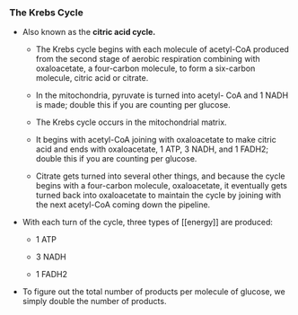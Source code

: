 ### The Krebs Cycle

*   Also known as the **citric acid cycle.**
    
    *   The Krebs cycle begins with each molecule of acetyl-CoA produced from the second stage of aerobic respiration combining with oxaloacetate, a four-carbon molecule, to form a six-carbon molecule, citric acid or citrate.
        
    *   In the mitochondria, pyruvate is turned into acetyl- CoA and 1 NADH is made; double this if you are counting per glucose.
        
    *   The Krebs cycle occurs in the mitochondrial matrix.
        
    *   It begins with acetyl-CoA joining with oxaloacetate to make citric acid and ends with oxaloacetate, 1 ATP, 3 NADH, and 1 FADH2; double this if you are counting per glucose.
        
    *   Citrate gets turned into several other things, and because the cycle begins with a four-carbon molecule, oxaloacetate, it eventually gets turned back into oxaloacetate to maintain the cycle by joining with the next acetyl-CoA coming down the pipeline.
        
*   With each turn of the cycle, three types of [[energy]] are produced:
    
    *   1 ATP
        
    *   3 NADH
        
    *   1 FADH2
        
*   To figure out the total number of products per molecule of glucose, we simply double the number of products.